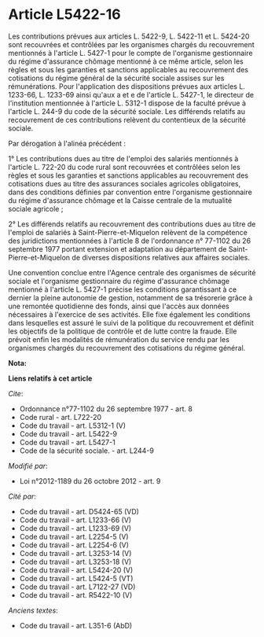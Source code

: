 # Article L5422-16

Les contributions prévues aux articles L. 5422-9, L. 5422-11 et L. 5424-20 sont recouvrées et contrôlées par les organismes
chargés du recouvrement mentionnés à l'article L. 5427-1 pour le compte de l'organisme gestionnaire du régime d'assurance
chômage mentionné à ce même article, selon les règles et sous les garanties et sanctions applicables au recouvrement des
cotisations du régime général de la sécurité sociale assises sur les rémunérations. Pour l'application des dispositions
prévues aux articles L. 1233-66, L. 1233-69 ainsi qu'aux a et e de l'article L. 5427-1, le directeur de l'institution
mentionnée à l'article L. 5312-1 dispose de la faculté prévue à l'article L. 244-9 du code de la sécurité sociale. Les
différends relatifs au recouvrement de ces contributions relèvent du contentieux de la sécurité sociale. 

Par dérogation à l'alinéa précédent : 

1° Les contributions dues au titre de l'emploi des salariés mentionnés à l'article L. 722-20 du code rural sont recouvrées et
contrôlées selon les règles et sous les garanties et sanctions applicables au recouvrement des cotisations dues au titre des
assurances sociales agricoles obligatoires, dans des conditions définies par convention entre l'organisme gestionnaire du
régime d'assurance chômage et la Caisse centrale de la mutualité sociale agricole ; 

2° Les différends relatifs au recouvrement des contributions dues au titre de l'emploi de salariés à Saint-Pierre-et-Miquelon
relèvent de la compétence des juridictions mentionnées à l'article 8 de l'ordonnance n° 77-1102 du 26 septembre 1977 portant
extension et adaptation au département de Saint-Pierre-et-Miquelon de diverses dispositions relatives aux affaires sociales. 

Une convention conclue entre l'Agence centrale des organismes de sécurité sociale et l'organisme gestionnaire du régime
d'assurance chômage mentionné à l'article L. 5427-1 précise les conditions garantissant à ce dernier la pleine autonomie de
gestion, notamment de sa trésorerie grâce à une remontée quotidienne des fonds, ainsi que l'accès aux données nécessaires à
l'exercice de ses activités. Elle fixe également les conditions dans lesquelles est assuré le suivi de la politique du
recouvrement et définit les objectifs de la politique de contrôle et de lutte contre la fraude. Elle prévoit enfin les
modalités de rémunération du service rendu par les organismes chargés du recouvrement des cotisations du régime général.

**Nota:**



**Liens relatifs à cet article**

_Cite_:

  - Ordonnance n°77-1102 du 26 septembre 1977 - art. 8
  - Code rural - art. L722-20
  - Code du travail - art. L5312-1 (V)
  - Code du travail - art. L5422-9
  - Code du travail - art. L5427-1
  - Code de la sécurité sociale. - art. L244-9

_Modifié par_:

  - Loi n°2012-1189 du 26 octobre 2012 - art. 9

_Cité par_:

  - Code du travail - art. D5424-65 (VD)
  - Code du travail - art. L1233-66 (V)
  - Code du travail - art. L1233-69 (V)
  - Code du travail - art. L2254-5 (V)
  - Code du travail - art. L2254-6 (V)
  - Code du travail - art. L3253-14 (V)
  - Code du travail - art. L3253-18 (V)
  - Code du travail - art. L5424-20 (V)
  - Code du travail - art. L5424-5 (VT)
  - Code du travail - art. L7122-27 (VD)
  - Code du travail - art. R5422-10 (V)

_Anciens textes_:

  - Code du travail - art. L351-6 (AbD)
